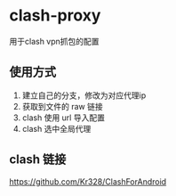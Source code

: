 # clash-proxy

用于clash vpn抓包的配置

## 使用方式

1. 建立自己的分支，修改为对应代理ip
2. 获取到文件的 raw 链接
2. clash 使用 url 导入配置
3. clash 选中全局代理

## clash 链接

https://github.com/Kr328/ClashForAndroid
